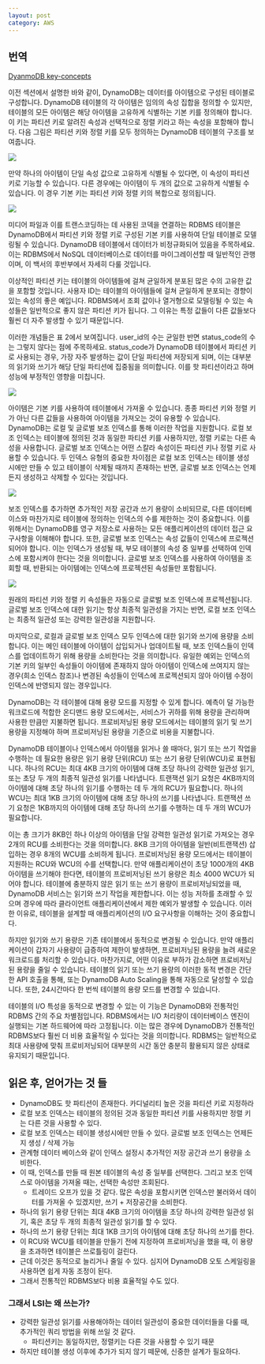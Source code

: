 ```yaml
---
layout: post
category: AWS
---
```


## 번역
[DyanmoDB key-concepts](https://docs.aws.amazon.com/whitepapers/latest/best-practices-for-migrating-from-rdbms-to-dynamodb/key-concepts.html)

이전 섹션에서 설명한 바와 같이, DynamoDB는 데이터를 아이템으로 구성된 테이블로 구성합니다. DynamoDB 테이블의 각 아이템은 임의의 속성 집합을 정의할 수 있지만, 테이블의 모든 아이템은 해당 아이템을 고유하게 식별하는 기본 키를 정의해야 합니다. 이 키는 파티션 키로 알려진 속성과 선택적으로 정렬 키라고 하는 속성을 포함해야 합니다. 다음 그림은 파티션 키와 정렬 키를 모두 정의하는 DynamoDB 테이블의 구조를 보여줍니다.

![](https://velog.velcdn.com/images/leehjhjhj/post/ab796448-ef62-46e6-a8e2-e688f843510a/image.png)


만약 하나의 아이템이 단일 속성 값으로 고유하게 식별될 수 있다면, 이 속성이 파티션 키로 기능할 수 있습니다. 다른 경우에는 아이템이 두 개의 값으로 고유하게 식별될 수 있습니다. 이 경우 기본 키는 파티션 키와 정렬 키의 복합으로 정의됩니다.

![](https://velog.velcdn.com/images/leehjhjhj/post/9b2433d0-0812-455f-9982-6f4d297da2d0/image.png)


미디어 파일과 이를 트랜스코딩하는 데 사용된 코덱을 연결하는 RDBMS 테이블은 DynamoDB에서 파티션 키와 정렬 키로 구성된 기본 키를 사용하여 단일 테이블로 모델링될 수 있습니다. DynamoDB 테이블에서 데이터가 비정규화되어 있음을 주목하세요. 이는 RDBMS에서 NoSQL 데이터베이스로 데이터를 마이그레이션할 때 일반적인 관행이며, 이 백서의 후반부에서 자세히 다룰 것입니다.

이상적인 파티션 키는 테이블의 아이템들에 걸쳐 균일하게 분포된 많은 수의 고유한 값을 포함할 것입니다. 사용자 ID는 테이블의 아이템들에 걸쳐 균일하게 분포되는 경향이 있는 속성의 좋은 예입니다. RDBMS에서 조회 값이나 열거형으로 모델링될 수 있는 속성들은 일반적으로 좋지 않은 파티션 키가 됩니다. 그 이유는 특정 값들이 다른 값들보다 훨씬 더 자주 발생할 수 있기 때문입니다.

이러한 개념들은 표 2에서 보여집니다. user_id의 수는 균일한 반면 status_code의 수는 그렇지 않다는 점에 주목하세요. status_code가 DynamoDB 테이블에서 파티션 키로 사용되는 경우, 가장 자주 발생하는 값이 단일 파티션에 저장되게 되며, 이는 대부분의 읽기와 쓰기가 해당 단일 파티션에 집중됨을 의미합니다. 이를 핫 파티션이라고 하며 성능에 부정적인 영향을 미칩니다.

![](https://velog.velcdn.com/images/leehjhjhj/post/f2999600-5553-4422-b6e3-92d09f44fd70/image.png)


아이템은 기본 키를 사용하여 테이블에서 가져올 수 있습니다. 종종 파티션 키와 정렬 키가 아닌 다른 값들을 사용하여 아이템을 가져오는 것이 유용할 수 있습니다. DynamoDB는 로컬 및 글로벌 보조 인덱스를 통해 이러한 작업을 지원합니다. 로컬 보조 인덱스는 테이블에 정의된 것과 동일한 파티션 키를 사용하지만, 정렬 키로는 다른 속성을 사용합니다. 글로벌 보조 인덱스는 어떤 스칼라 속성이든 파티션 키나 정렬 키로 사용할 수 있습니다. 두 인덱스 유형의 중요한 차이점은 로컬 보조 인덱스는 테이블 생성 시에만 만들 수 있고 테이블이 삭제될 때까지 존재하는 반면, 글로벌 보조 인덱스는 언제든지 생성하고 삭제할 수 있다는 것입니다.

![](https://velog.velcdn.com/images/leehjhjhj/post/1fca762b-1de7-4144-bab9-f01b8d52315e/image.png)


보조 인덱스를 추가하면 추가적인 저장 공간과 쓰기 용량이 소비되므로, 다른 데이터베이스와 마찬가지로 테이블에 정의하는 인덱스의 수를 제한하는 것이 중요합니다. 이를 위해서는 DynamoDB를 영구 저장소로 사용하는 모든 애플리케이션의 데이터 접근 요구사항을 이해해야 합니다. 또한, 글로벌 보조 인덱스는 속성 값들이 인덱스에 프로젝션되어야 합니다. 이는 인덱스가 생성될 때, 부모 테이블의 속성 중 일부를 선택하여 인덱스에 포함시켜야 한다는 것을 의미합니다. 글로벌 보조 인덱스를 사용하여 아이템을 조회할 때, 반환되는 아이템에는 인덱스에 프로젝션된 속성들만 포함됩니다.

![](https://velog.velcdn.com/images/leehjhjhj/post/aa06b12d-0342-4a29-809c-21ee38065b0b/image.png)


원래의 파티션 키와 정렬 키 속성들은 자동으로 글로벌 보조 인덱스에 프로젝션됩니다. 글로벌 보조 인덱스에 대한 읽기는 항상 최종적 일관성을 가지는 반면, 로컬 보조 인덱스는 최종적 일관성 또는 강력한 일관성을 지원합니다. 

마지막으로, 로컬과 글로벌 보조 인덱스 모두 인덱스에 대한 읽기와 쓰기에 용량을 소비합니다. 이는 메인 테이블에 아이템이 삽입되거나 업데이트될 때, 보조 인덱스들이 인덱스를 업데이트하기 위해 용량을 소비한다는 것을 의미합니다. 유일한 예외는 인덱스의 기본 키의 일부인 속성들이 아이템에 존재하지 않아 아이템이 인덱스에 쓰여지지 않는 경우(희소 인덱스 참조)나 변경된 속성들이 인덱스에 프로젝션되지 않아 아이템 수정이 인덱스에 반영되지 않는 경우입니다.

DynamoDB는 각 테이블에 대해 용량 모드를 지정할 수 있게 합니다. 예측이 덜 가능한 워크로드에 적합한 온디맨드 용량 모드에서는, 서비스가 귀하를 위해 용량을 관리하며 사용한 만큼만 지불하면 됩니다. 프로비저닝된 용량 모드에서는 테이블의 읽기 및 쓰기 용량을 지정해야 하며 프로비저닝된 용량을 기준으로 비용을 지불합니다.

DynamoDB 테이블이나 인덱스에서 아이템을 읽거나 쓸 때마다, 읽기 또는 쓰기 작업을 수행하는 데 필요한 용량은 읽기 용량 단위(RCU) 또는 쓰기 용량 단위(WCU)로 표현됩니다. 하나의 RCU는 최대 4KB 크기의 아이템에 대해 초당 하나의 강력한 일관성 읽기, 또는 초당 두 개의 최종적 일관성 읽기를 나타냅니다. 트랜잭션 읽기 요청은 4KB까지의 아이템에 대해 초당 하나의 읽기를 수행하는 데 두 개의 RCU가 필요합니다. 하나의 WCU는 최대 1KB 크기의 아이템에 대해 초당 하나의 쓰기를 나타냅니다. 트랜잭션 쓰기 요청은 1KB까지의 아이템에 대해 초당 하나의 쓰기를 수행하는 데 두 개의 WCU가 필요합니다.

이는 총 크기가 8KB인 하나 이상의 아이템을 단일 강력한 일관성 읽기로 가져오는 경우 2개의 RCU를 소비한다는 것을 의미합니다. 8KB 크기의 아이템을 일반(비트랜잭션) 삽입하는 경우 8개의 WCU를 소비하게 됩니다.
프로비저닝된 용량 모드에서는 테이블이 지원하는 RCU와 WCU의 수를 선택합니다. 만약 애플리케이션이 초당 1000개의 4KB 아이템을 쓰기해야 한다면, 테이블의 프로비저닝된 쓰기 용량은 최소 4000 WCU가 되어야 합니다. 테이블에 충분하지 않은 읽기 또는 쓰기 용량이 프로비저닝되었을 때, DynamoDB 서비스는 읽기와 쓰기 작업을 제한합니다. 이는 성능 저하를 초래할 수 있으며 경우에 따라 클라이언트 애플리케이션에서 제한 예외가 발생할 수 있습니다. 이러한 이유로, 테이블을 설계할 때 애플리케이션의 I/O 요구사항을 이해하는 것이 중요합니다.

하지만 읽기와 쓰기 용량은 기존 테이블에서 동적으로 변경될 수 있습니다. 만약 애플리케이션이 갑자기 사용량이 급증하여 제한이 발생하면, 프로비저닝된 용량을 늘려 새로운 워크로드를 처리할 수 있습니다. 마찬가지로, 어떤 이유로 부하가 감소하면 프로비저닝된 용량을 줄일 수 있습니다. 테이블의 읽기 또는 쓰기 용량의 이러한 동적 변경은 간단한 API 호출을 통해, 또는 DynamoDB Auto Scaling을 통해 자동으로 달성할 수 있습니다. 또한, 24시간마다 한 번씩 테이블의 용량 모드를 변경할 수 있습니다.

테이블의 I/O 특성을 동적으로 변경할 수 있는 이 기능은 DynamoDB와 전통적인 RDBMS 간의 주요 차별점입니다. RDBMS에서는 I/O 처리량이 데이터베이스 엔진이 실행되는 기본 하드웨어에 따라 고정됩니다. 이는 많은 경우에 DynamoDB가 전통적인 RDBMS보다 훨씬 더 비용 효율적일 수 있다는 것을 의미합니다. RDBMS는 일반적으로 최대 사용량에 맞춰 프로비저닝되어 대부분의 시간 동안 충분히 활용되지 않은 상태로 유지되기 때문입니다.

## 읽은 후, 얻어가는 것 들

- DynamoDB도 핫 파티션이 존재한다. 카디널리티 높은 것을 파티션 키로 지정하라
- 로컬 보조 인덱스는 테이블의 정의된 것과 동일한 파티션 키를 사용하지만 정렬 키는 다른 것을 사용할 수 있다.
- 로컬 보조 인덱스는 테이블 생성시에만 만들 수 있다. 글로벌 보조 인덱스는 언제든지 생성 / 삭제 가능
- 관계형 데이터 베이스와 같이 인덱스 설정시 추가적인 저장 공간과 쓰기 용량을 소비한다.
- 이 때, 인덱스를 만들 때 원본 테이블의 속성 중 일부를 선택한다. 그리고 보조 인덱스로 아이템을 가져올 때는, 선택한 속성만 조회된다.
    - 트레이드 오프가 있을 것 같다. 많은 속성을 포함시키면 인덱스만 불러와서 데이터를 가져올 수 있겠지만, 쓰기 + 저장공간을 소비한다.
- 하나의 읽기 용량 단위는 최대 4KB 크기의 아이템을 초당 하나의 강력한 일관성 읽기, 혹은 초당 두 개의 최종적 일관성 읽기를 할 수 있다.
- 하나의 쓰기 용량 단위는 최대 1KB 크기의 아이템에 대해 초당 하나의 쓰기를 한다.
- 이 RCU와 WCU를 테이블을 만들기 전에 지정하여 프로비저닝을 했을 때, 이 용량을 초과하면 테이블은 쓰로틀링이 걸린다.
- 근데 이것은 동적으로 늘리거나 줄일 수 있다. 심지어 DynamoDB 오토 스케일링을 사용하면 쉽게 자동 조정이 된다.
- 그래서 전통적인 RDBMS보다 비용 효율적일 수도 있다.

### 그래서 LSI는 왜 쓰는가?

- 강력한 일관성 읽기를 사용해야하는 데이터 일관성이 중요한 데이터들을 다룰 때, 추가적인 쿼리 방법을 위해 쓰일 것 같다.
    - 파티션키는 동일하지만, 정렬키는 다른 것을 사용할 수 있기 때문
- 하지만 테이블 생성 이후에 추가가 되지 않기 떼문에, 신중한 설계가 필요하다.